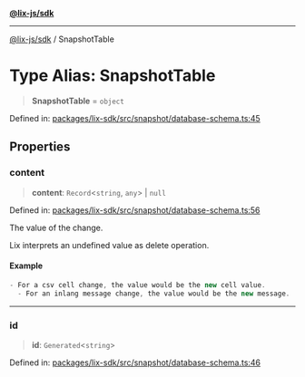 [**@lix-js/sdk**](../README.md)

***

[@lix-js/sdk](../README.md) / SnapshotTable

# Type Alias: SnapshotTable

> **SnapshotTable** = `object`

Defined in: [packages/lix-sdk/src/snapshot/database-schema.ts:45](https://github.com/opral/monorepo/blob/bc82d6c7272aa8ad8661dcf0fee644d9229ef5eb/packages/lix-sdk/src/snapshot/database-schema.ts#L45)

## Properties

### content

> **content**: `Record`\<`string`, `any`\> \| `null`

Defined in: [packages/lix-sdk/src/snapshot/database-schema.ts:56](https://github.com/opral/monorepo/blob/bc82d6c7272aa8ad8661dcf0fee644d9229ef5eb/packages/lix-sdk/src/snapshot/database-schema.ts#L56)

The value of the change.

Lix interprets an undefined value as delete operation.

#### Example

```ts
- For a csv cell change, the value would be the new cell value.
  - For an inlang message change, the value would be the new message.
```

***

### id

> **id**: `Generated`\<`string`\>

Defined in: [packages/lix-sdk/src/snapshot/database-schema.ts:46](https://github.com/opral/monorepo/blob/bc82d6c7272aa8ad8661dcf0fee644d9229ef5eb/packages/lix-sdk/src/snapshot/database-schema.ts#L46)
